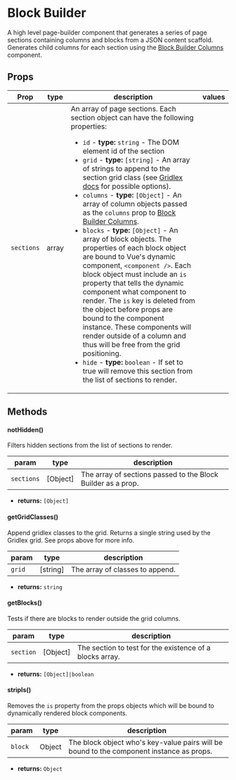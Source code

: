 # Block Builder


A high level page-builder component that generates a series of page sections containing columns and blocks from a JSON content scaffold. Generates child columns for each section using the [Block Builder Columns](/zero-core/components/block-builder-columns) component.

## Props

| Prop | type | description | values |
| ---- | ---- | ----------- | ------ |
| `sections` | array | An array of page sections. Each section object can have the following properties:<ul><li>`id` - **type:** `string` - The DOM element id of the section</li><li>`grid` - **type:** `[string]` - An array of strings to append to the section grid class (see [Gridlex docs](https://gridlex.devlint.fr/) for possible options).</li><li>`columns` - **type:** `[Object]` - An array of column objects passed as the `columns` prop to [Block Builder Columns](/zero-core/components/block-builder-columns).</li><li>`blocks` - **type:** `[Object]` - An array of block objects. The properties of each block object are bound to Vue's dynamic component, `<component />`. Each block object must include an `is` property that tells the dynamic component what component to render. The `is` key is deleted from the object before props are bound to the component instance. These components will render outside of a column and thus will be free from the grid positioning.</li><li>`hide` - **type:** `boolean` - If set to true will remove this section from the list of sections to render.</li></ul> |  |

## Methods

#### notHidden()


Filters hidden sections from the list of sections to render.

| param | type | description |
| ----- | ---- | ----------- |
| `sections` | [Object] | The array of sections passed to the Block Builder as a prop. |


 - **returns:** `[Object]`  

#### getGridClasses()


Append gridlex classes to the grid. Returns a single string used by the Gridlex grid. See props above for more info.

| param | type | description |
| ----- | ---- | ----------- |
| `grid` | [string] | The array of classes to append. |


 - **returns:** `string`  

#### getBlocks()


Tests if there are blocks to render outside the grid columns.

| param | type | description |
| ----- | ---- | ----------- |
| `section` | [Object] | The section to test for the existence of a blocks array. |


 - **returns:** `[Object]|boolean`  

#### stripIs()


Removes the `is` property from the props objects which will be bound to dynamically rendered block components.

| param | type | description |
| ----- | ---- | ----------- |
| `block` | Object | The block object who's key-value pairs will be bound to the component instance as props. |


 - **returns:** `Object`  
